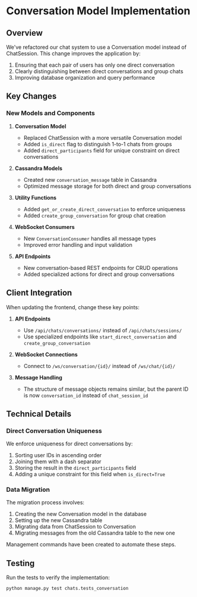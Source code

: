 # Conversation Model Implementation

## Overview

We've refactored our chat system to use a Conversation model instead of ChatSession.
This change improves the application by:

1. Ensuring that each pair of users has only one direct conversation
2. Clearly distinguishing between direct conversations and group chats
3. Improving database organization and query performance

## Key Changes

### New Models and Components

1. **Conversation Model**

   - Replaced ChatSession with a more versatile Conversation model
   - Added `is_direct` flag to distinguish 1-to-1 chats from groups
   - Added `direct_participants` field for unique constraint on direct conversations

2. **Cassandra Models**

   - Created new `conversation_message` table in Cassandra
   - Optimized message storage for both direct and group conversations

3. **Utility Functions**

   - Added `get_or_create_direct_conversation` to enforce uniqueness
   - Added `create_group_conversation` for group chat creation

4. **WebSocket Consumers**

   - New `ConversationConsumer` handles all message types
   - Improved error handling and input validation

5. **API Endpoints**
   - New conversation-based REST endpoints for CRUD operations
   - Added specialized actions for direct and group conversations

## Client Integration

When updating the frontend, change these key points:

1. **API Endpoints**

   - Use `/api/chats/conversations/` instead of `/api/chats/sessions/`
   - Use specialized endpoints like `start_direct_conversation` and `create_group_conversation`

2. **WebSocket Connections**

   - Connect to `/ws/conversation/{id}/` instead of `/ws/chat/{id}/`

3. **Message Handling**
   - The structure of message objects remains similar, but the parent ID is now `conversation_id` instead of `chat_session_id`

## Technical Details

### Direct Conversation Uniqueness

We enforce uniqueness for direct conversations by:

1. Sorting user IDs in ascending order
2. Joining them with a dash separator
3. Storing the result in the `direct_participants` field
4. Adding a unique constraint for this field when `is_direct=True`

### Data Migration

The migration process involves:

1. Creating the new Conversation model in the database
2. Setting up the new Cassandra table
3. Migrating data from ChatSession to Conversation
4. Migrating messages from the old Cassandra table to the new one

Management commands have been created to automate these steps.

## Testing

Run the tests to verify the implementation:

```
python manage.py test chats.tests_conversation
```
